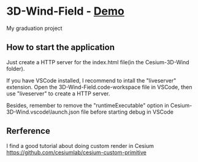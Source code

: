 # 3D-Wind-Field - [Demo](https://raymanng.github.io/3D-Wind-Field/demo/)
My graduation project

## How to start the application
Just create a HTTP server for the index.html file(in the Cesium-3D-Wind folder).

If you have VSCode installed, I recommend to intall the "liveserver" extension. 
Open the 3D-Wind-Field.code-workspace file in VSCode, then use "liveserver" to create a HTTP server.

Besides, remember to remove the "runtimeExecutable" option in Cesium-3D-Wind\.vscode\launch.json file before 
starting debug in VSCode

## Rerference
I find a good tutorial about doing custom render in Cesium
https://github.com/cesiumlab/cesium-custom-primitive

